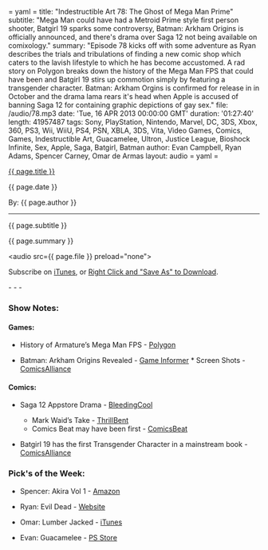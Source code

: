 = yaml =
title: "Indestructible Art 78: The Ghost of Mega Man Prime"
subtitle: "Mega Man could have had a Metroid Prime style first person shooter, Batgirl 19 sparks some controversy, Batman: Arkham Origins is officially announced, and there's drama over Saga 12 not being available on comixology."
summary: "Episode 78 kicks off with some adventure as Ryan describes the trials and tribulations of finding a new comic shop which caters to the lavish lifestyle to which he has become accustomed. A rad story on Polygon breaks down the history of the Mega Man FPS that could have been and Batgirl 19 stirs up commotion simply by featuring a transgender character. Batman: Arkham Orgins is confirmed for release in in October and the drama lama rears it's head when Apple is accused of banning Saga 12 for containing graphic depictions of gay sex."
file: /audio/78.mp3
date: 'Tue, 16 APR 2013 00:00:00 GMT'
duration: '01:27:40'
length: 41957487
tags: Sony, PlayStation, Nintendo, Marvel, DC, 3DS, Xbox, 360, PS3, Wii, WiiU, PS4, PSN, XBLA, 3DS, Vita, Video Games, Comics, Games, Indestructible Art, Guacamelee, Ultron, Justice League, Bioshock Infinite, Sex, Apple, Saga, Batgirl, Batman
author: Evan Campbell, Ryan Adams, Spencer Carney, Omar de Armas
layout: audio
= yaml =

<a href="{{ page.url }}" class='postTitleLink'><p class='postTitle'>{{ page.title }}</p></a>
<p class='postPublished'>{{ page.date }}</p>
<p class='postAuthor'>By: {{ page.author }}</p>
<hr>
<p class='podcastSummary'>{{ page.subtitle }}</p>

<p class='podcastSummary'>{{ page.summary }}</p>

<audio src={{ page.file }} preload="none"></audio>
<p class='subLinks'>Subscribe on <a href='http://bit.ly/iapodcast'>iTunes</a>, or <a href={{ page.file }}>Right Click and "Save As" to Download</a>.</p>
- - -

### Show Notes:  ###
#### Games: ####
* History of Armature’s Mega Man FPS - [Polygon](http://www.polygon.com/2013/4/9/4179628/mega-man-fps-maverick-hunter)

* Batman: Arkham Origins Revealed - [Game Informer](http://www.gameinformer.com/b/news/archive/2013/04/09/may-cover-revealed-batman-arkham-origins.aspx)
        * Screen Shots - [ComicsAlliance](http://www.comicsalliance.com/2013/04/10/new-batman-arkham-origins-screenshots/)
  
#### Comics: ####
* Saga 12 Appstore Drama - [BleedingCool](http://www.bleedingcool.com/2013/04/10/apple-didnt-ban-saga-12-it-was-comixology/)
    * Mark Waid’s Take - [ThrillBent](http://thrillbent.com/blog/saga-and-comixology/)
    * Comics Beat may have been first - [ComicsBeat](http://comicsbeat.com/saga-12-rewrites-the-books/)

* Batgirl 19 has the first Transgender Character in a mainstream book - [ComicsAlliance](http://www.comicsalliance.com/2013/04/10/batgirl-19-first-openly-transgender-character-in-mainstream-superhero-comics/)
  
### Pick's of the Week: ###
* Spencer: Akira Vol 1 - [Amazon](http://www.amazon.com/gp/product/1935429000/ref=as_li_ss_tl?ie=UTF8&camp=1789&creative=390957&creativeASIN=1935429000&linkCode=as2&tag=indestart-20)

* Ryan: Evil Dead - [Website](http://www.evildead-movie.com/)

* Omar: Lumber Jacked - [iTunes](https://itunes.apple.com/us/app/lumber-jacked/id606002725?mt=8)

* Evan: Guacamelee - [PS Store](https://store.sonyentertainmentnetwork.com/#!/en-us/games/guacamelee/cid=UP2045-NPUB30672_00-PS3ST_GUACAMELEE?emcid=GM000001_db)